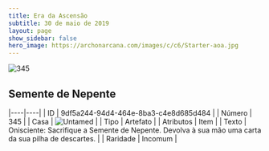 ```yaml
---
title: Era da Ascensão
subtitle: 30 de maio de 2019
layout: page
show_sidebar: false
hero_image: https://archonarcana.com/images/c/c6/Starter-aoa.jpg
---
```


![345](https://cdn.keyforgegame.com/media/card_front/pt/435_345_H9X5W438C549_pt.png)

## Semente de Nepente

|----|----|
| ID | 9df5a244-94d4-464e-8ba3-c4e8d685d484 |
| Número | 345 |
| Casa | ![Untamed](https://archonarcana.com/images/thumb/b/bd/Untamed.png/22px-Untamed.png "Indomados") |
| Tipo | Artefato |
| Atributos | Item |
| Texto | Onisciente: Sacrifique a Semente de Nepente. Devolva à sua mão uma carta da sua pilha de descartes. |
| Raridade | Incomum |
